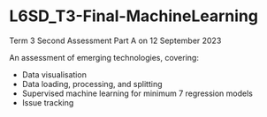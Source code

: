 # L6SD_T3-Final-MachineLearning
Term 3 Second Assessment Part A on 12 September 2023


An assessment of emerging technologies, covering:
- Data visualisation
- Data loading, processing, and splitting
- Supervised machine learning for minimum 7 regression models
- Issue tracking
